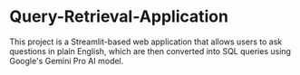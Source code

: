 # Query-Retrieval-Application
This project is a Streamlit-based web application that allows users to ask questions in plain English, which are then converted into SQL queries using Google's Gemini Pro AI model.
